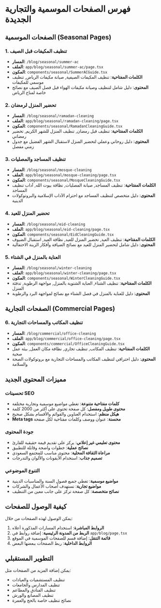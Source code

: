 # فهرس الصفحات الموسمية والتجارية الجديدة

## الصفحات الموسمية (Seasonal Pages)

### 1. تنظيف المكيفات قبل الصيف
- **المسار**: `/blog/seasonal/summer-ac`
- **الملف**: `app/blog/seasonal/summer-ac/page.tsx`
- **المكون**: `components/seasonal/SummerACGuide.tsx`
- **الكلمات المفتاحية**: تنظيف المكيفات الصيفية, صيانة مكيفات الرياض, تنظيف موسمي للمكيفات
- **المحتوى**: دليل شامل لتنظيف وصيانة مكيفات الهواء قبل فصل الصيف مع نصائح خاصة لمناخ الرياض

### 2. تحضير المنزل لرمضان
- **المسار**: `/blog/seasonal/ramadan-cleaning`
- **الملف**: `app/blog/seasonal/ramadan-cleaning/page.tsx`
- **المكون**: `components/seasonal/RamadanCleaningGuide.tsx`
- **الكلمات المفتاحية**: تنظيف قبل رمضان, تنظيف المنزل للشهر الكريم, تحضير رمضاني
- **المحتوى**: دليل روحاني وعملي لتحضير المنزل لاستقبال الشهر الفضيل مع جدول زمني مفصل

### 3. تنظيف المساجد والمصليات
- **المسار**: `/blog/seasonal/mosque-cleaning`
- **الملف**: `app/blog/seasonal/mosque-cleaning/page.tsx`
- **المكون**: `components/seasonal/MosqueCleaningGuide.tsx`
- **الكلمات المفتاحية**: تنظيف المساجد, صيانة المصليات, نظافة بيوت الله, آداب تنظيف المساجد
- **المحتوى**: دليل متخصص لتنظيف المساجد مع احترام الآداب الإسلامية والبروتوكولات الدينية

### 4. تحضير المنزل للعيد
- **المسار**: `/blog/seasonal/eid-cleaning`
- **الملف**: `app/blog/seasonal/eid-cleaning/page.tsx`
- **المكون**: `components/seasonal/EidCleaningGuide.tsx`
- **الكلمات المفتاحية**: تنظيف العيد, تحضير المنزل للعيد, نظافة العيد, استقبال الضيوف
- **المحتوى**: دليل شامل لتحضير المنزل للعيد مع نصائح الضيافة وأفكار الزينة الاحتفالية

### 5. العناية بالمنزل في الشتاء
- **المسار**: `/blog/seasonal/winter-cleaning`
- **الملف**: `app/blog/seasonal/winter-cleaning/page.tsx`
- **المكون**: `components/seasonal/WinterCleaningGuide.tsx`
- **الكلمات المفتاحية**: تنظيف الشتاء, العناية الشتوية بالمنزل, مواجهة الرطوبة, تدفئة المنزل
- **المحتوى**: دليل للعناية بالمنزل في فصل الشتاء مع نصائح لمواجهة البرد والرطوبة

## الصفحات التجارية (Commercial Pages)

### 6. تنظيف المكاتب والمساحات التجارية
- **المسار**: `/blog/commercial/office-cleaning`
- **الملف**: `app/blog/commercial/office-cleaning/page.tsx`
- **المكون**: `components/commercial/OfficeCleaningGuide.tsx`
- **الكلمات المفتاحية**: تنظيف المكاتب, تنظيف تجاري, نظافة مكان العمل, بيئة عمل صحية
- **المحتوى**: دليل احترافي لتنظيف المكاتب والمساحات التجارية مع بروتوكولات الصحة والسلامة

## مميزات المحتوى الجديد

### تحسينات SEO
- **كلمات مفتاحية متنوعة**: تغطي مواضيع موسمية وتجارية مختلفة
- **محتوى طويل ومفصل**: كل صفحة تحتوي على أكثر من 2000 كلمة
- **هيكل منظم**: استخدام العناوين والقوائم والأقسام بشكل صحيح
- **Meta tags محسنة**: عنوان ووصف وكلمات مفتاحية لكل صفحة

### جودة المحتوى
- **محتوى تعليمي غير إعلاني**: يركز على تقديم قيمة حقيقية للقارئ
- **نصائح عملية**: خطوات واضحة وقابلة للتطبيق
- **مراعاة الثقافة المحلية**: محتوى مناسب للمجتمع السعودي
- **تصميم جذاب**: استخدام الأيقونات والألوان والتدرجات

### التنوع الموضوعي
- **مواضيع موسمية**: تغطي جميع فصول السنة والمناسبات الدينية
- **مواضيع تجارية**: تستهدف أصحاب الأعمال والشركات
- **نصائح متخصصة**: كل صفحة تركز على جانب معين من التنظيف

## كيفية الوصول للصفحات

يمكن الوصول لهذه الصفحات من خلال:
1. **الروابط المباشرة**: استخدام المسارات المذكورة أعلاه
2. **الربط من المدونة الرئيسية**: إضافة روابط في `app/blog/page.tsx`
3. **قائمة التنقل**: إضافة قسم للصفحات الموسمية في الموقع
4. **الروابط الداخلية**: ربط الصفحات ببعضها البعض

## التطوير المستقبلي

يمكن إضافة المزيد من الصفحات مثل:
- تنظيف المستشفيات والعيادات
- تنظيف المدارس والجامعات
- تنظيف الفنادق والمطاعم
- تنظيف المصانع والورش
- نصائح تنظيف خاصة بالحج والعمرة
